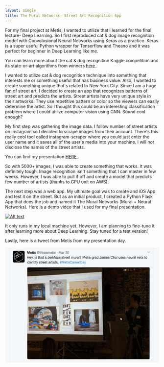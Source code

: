 ```yaml
---
layout: single
title: The Mural Networks- Street Art Recognition App
---
```


For my final project at Metis, I wanted to utilize that I learned for the final lecture- Deep Learning. So I first reproduced cat & dog image recognition model with Convolusional Neural Networks using Keras as a practice. Keras is a super useful Python wrapper for Tensorflow and Theano and it was perfect for beginner in Deep Learning like me. 


You can learn more about the cat & dog recognition Kaggle competition and its state-or-art algorithms from winners <a href="https://www.kaggle.com/c/dogs-vs-cats-redux-kernels-edition"> here </a>.

I wanted to utilize cat & dog recognition technique into something that interests me or something useful that has business value. Also, I wanted to create something unique that's related to New York City. Since I am a huge fan of street art, I decided to create an app that recognizes patterns of street art and predicts the artists. Street artists have very unique style in their artworks. They use repetitive pattern or color so the viewers can easily determine the artist. So I thought this could be an interesting classification problem where I could utilize computer vision using CNN. Sound cool enough?

My first step was gathering the image data. I follow number of street artists on Instagram so I decided to scrape images from their account. There's this really cool tool called instagram-scraper where you could just enter the user name and it saves all of the user's media into your machine. I will not disclose the names of the street artists.

You can find my presentation <a href="https://github.com/jjchoi08/DSProj/blob/master/proj_kojac.pdf"> HERE </a>.

So with 5000+ images, I was able to create something that works. It was definitely tough. Image recognition isn't something that I can master in few weeks. However, I was able to pull if off and create a model that predicts few number of artists (thanks to GPU unit on AWS). 

The next step was a web app. My ultimate goal was to create and iOS App and test it on the street. But as an initial product, I created a Python Flask App that does the job and named it The Mural Networks (Mural + Neural Networks). Here is a demo video that I used for my final presentation. 

[![Alt text](https://img.youtube.com/vi/J6RCjJNd1mU/0.jpg)](https://www.youtube.com/watch?v=J6RCjJNd1mU)

It only runs in my local machine yet. However, I am planning to fine-tune it after learning more about Deep Learning. Stay tuned for a test version!

Lastly, here is a tweet from Metis from my presentation day.

![alt text](/images/muralnetworks2.png)
